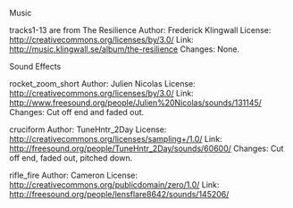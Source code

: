 Music

tracks1-13 are from The Resilience
Author: Frederick Klingwall
License: http://creativecommons.org/licenses/by/3.0/
Link: http://music.klingwall.se/album/the-resilience
Changes: None.

Sound Effects

rocket_zoom_short
Author: Julien Nicolas
License: http://creativecommons.org/licenses/by/3.0/
Link: http://www.freesound.org/people/Julien%20Nicolas/sounds/131145/
Changes: Cut off end and faded out.

cruciform
Author: TuneHntr_2Day
License: http://creativecommons.org/licenses/sampling+/1.0/
Link: http://freesound.org/people/TuneHntr_2Day/sounds/60600/
Changes: Cut off end, faded out, pitched down.

rifle_fire
Author: Cameron
License: http://creativecommons.org/publicdomain/zero/1.0/
Link: http://freesound.org/people/lensflare8642/sounds/145206/
